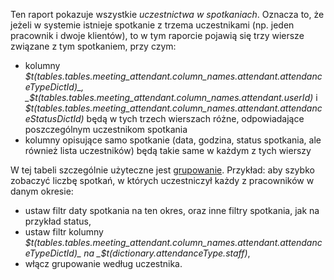 Ten raport pokazuje wszystkie _uczestnictwa w spotkaniach_. Oznacza to, że jeżeli w systemie istnieje spotkanie z trzema uczestnikami
(np. jeden pracownik i dwoje klientów), to w tym raporcie pojawią się trzy wiersze związane z tym spotkaniem, przy czym:

- kolumny _$t(tables.tables.meeting_attendant.column_names.attendant.attendanceTypeDictId)_,
_$t(tables.tables.meeting_attendant.column_names.attendant.userId)_ i
_$t(tables.tables.meeting_attendant.column_names.attendant.attendanceStatusDictId)_ będą w tych trzech wierszach różne,
odpowiadające poszczególnym uczestnikom spotkania
- kolumny opisujące samo spotkanie (data, godzina, status spotkania, ale również lista uczestników) będą takie same w każdym z tych wierszy

W tej tabeli szczególnie użyteczne jest [grupowanie](table-grouping). Przykład: aby szybko zobaczyć liczbę spotkań,
w których uczestniczył każdy z pracowników w danym okresie:

- ustaw filtr daty spotkania na ten okres, oraz inne filtry spotkania, jak na przykład status,
- ustaw filtr kolumny _$t(tables.tables.meeting_attendant.column_names.attendant.attendanceTypeDictId)_ na
_$t(dictionary.attendanceType.staff)_,
- włącz grupowanie według uczestnika.
